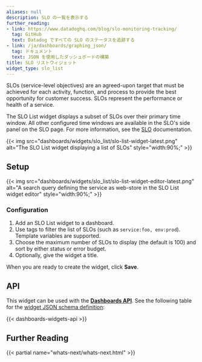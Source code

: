 ```yaml
---
aliases: null
description: SLO の一覧を表示する
further_reading:
- link: https://www.datadoghq.com/blog/slo-monitoring-tracking/
  tag: GitHub
  text: Datadog ですべての SLO のステータスを追跡する
- link: /ja/dashboards/graphing_json/
  tag: ドキュメント
  text: JSON を使用したダッシュボードの構築
title: SLO リストウィジェット
widget_type: slo_list
---
```


SLOs (service-level objectives) are an agreed-upon target that must be achieved for each activity, function, and process to provide the best opportunity for customer success. SLOs represent the performance or health of a service.

The SLO List widget displays a subset of SLOs over their primary time window. All other configured time windows are available in the SLO's side panel on the SLO page. For more information, see the [SLO][1] documentation.

{{< img src="dashboards/widgets/slo_list/slo-list-widget-latest.png" alt="The SLO List widget displaying a list of SLOs" style="width:90%;" >}}

## Setup

{{< img src="dashboards/widgets/slo_list/slo-list-widget-editor-latest.png" alt="A search query defining the service as web-store in the SLO List widget editor" style="width:90%;" >}}

### Configuration

1. Add an SLO List widget to a dashboard.
2. Use tags to filter the list of SLOs (such as `service:foo, env:prod`). Template variables are supported. 
3. Choose the maximum number of SLOs to display (the default is 100) and sort by either status or error budget.
4. Optionally, give the widget a title.

When you are ready to create the widget, click **Save**.

## API

This widget can be used with the **[Dashboards API][2]**. See the following table for the [widget JSON schema definition][3]:

{{< dashboards-widgets-api >}}

## Further Reading

{{< partial name="whats-next/whats-next.html" >}}

[1]: /ja/service_management/service_level_objectives/
[2]: /ja/api/latest/dashboards/
[3]: /ja/dashboards/graphing_json/widget_json/